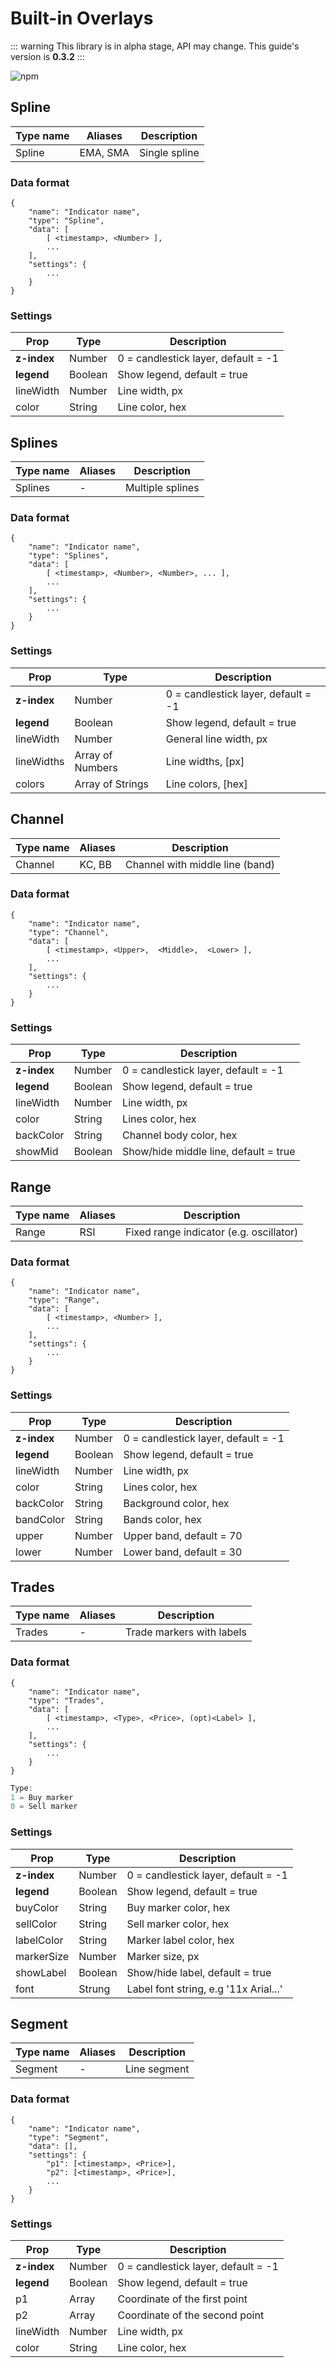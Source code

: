 # Built-in Overlays

::: warning
This library is in alpha stage, API may change. This guide's version is **0.3.2**
:::

![npm](https://img.shields.io/npm/v/trading-vue-js.svg?color=brightgreen&label=Current%20lib%20version)

## Spline

| Type name | Aliases | Description |
|---|---|---|
| Spline  | EMA, SMA | Single spline |

### Data format

```
{
    "name": "Indicator name",
    "type": "Spline",
    "data": [
        [ <timestamp>, <Number> ],
        ...
    ],
    "settings": {
        ...
    }
}
```

### Settings

| Prop | Type | Description |
|---|---|---|
| **z-index** | Number | 0 = candlestick layer, default = -1 |
| **legend**  | Boolean  | Show legend, default = true |
| lineWidth | Number | Line width, px |
| color | String | Line color, hex |

## Splines

| Type name | Aliases | Description |
|---|---|---|
| Splines  | - | Multiple splines |

### Data format

```
{
    "name": "Indicator name",
    "type": "Splines",
    "data": [
        [ <timestamp>, <Number>, <Number>, ... ],
        ...
    ],
    "settings": {
        ...
    }
}
```

### Settings

| Prop | Type | Description |
|---|---|---|
| **z-index** | Number | 0 = candlestick layer, default = -1 |
| **legend**  | Boolean  | Show legend, default = true |
| lineWidth | Number | General line width, px |
| lineWidths | Array of Numbers | Line widths, [px]|
| colors | Array of Strings | Line colors, [hex] |

## Channel

| Type name | Aliases | Description |
|---|---|---|
| Channel  | KC, BB | Channel with middle line (band) |

### Data format

```
{
    "name": "Indicator name",
    "type": "Channel",
    "data": [
        [ <timestamp>, <Upper>,  <Middle>,  <Lower> ],
        ...
    ],
    "settings": {
        ...
    }
}
```

### Settings

| Prop | Type | Description |
|---|---|---|
| **z-index** | Number | 0 = candlestick layer, default = -1 |
| **legend**  | Boolean  | Show legend, default = true |
| lineWidth | Number | Line width, px |
| color | String | Lines color, hex |
| backColor | String | Channel body color, hex |
| showMid  | Boolean | Show/hide middle line, default = true |

## Range

| Type name | Aliases | Description |
|---|---|---|
| Range  | RSI | Fixed range indicator (e.g. oscillator) |

### Data format

```
{
    "name": "Indicator name",
    "type": "Range",
    "data": [
        [ <timestamp>, <Number> ],
        ...
    ],
    "settings": {
        ...
    }
}
```

### Settings

| Prop | Type | Description |
|---|---|---|
| **z-index** | Number | 0 = candlestick layer, default = -1 |
| **legend**  | Boolean  | Show legend, default = true |
| lineWidth | Number | Line width, px |
| color | String | Lines color, hex |
| backColor  | String | Background color, hex |
| bandColor   | String  |  Bands color, hex |
| upper | Number  | Upper band, default = 70 |
| lower | Number  |  Lower band, default = 30 |

## Trades

| Type name | Aliases | Description |
|---|---|---|
| Trades | - | Trade markers with labels|

### Data format

```
{
    "name": "Indicator name",
    "type": "Trades",
    "data": [
        [ <timestamp>, <Type>, <Price>, (opt)<Label> ],
        ...
    ],
    "settings": {
        ...
    }
}
```

```js
Type:
1 = Buy marker
0 = Sell marker
```

### Settings

| Prop | Type | Description |
|---|---|---|
| **z-index** | Number | 0 = candlestick layer, default = -1 |
| **legend**  | Boolean  | Show legend, default = true |
| buyColor | String | Buy marker color, hex |
| sellColor | String | Sell marker color, hex  |
| labelColor | String | Marker label color, hex  |
| markerSize | Number | Marker size, px |
| showLabel | Boolean | Show/hide label, default = true |
| font | Strung | Label font string, e.g '11x Arial...'|

## Segment

| Type name | Aliases | Description |
|---|---|---|
| Segment  | - | Line segment |

### Data format

```
{
    "name": "Indicator name",
    "type": "Segment",
    "data": [],
    "settings": {
        "p1": [<timestamp>, <Price>],
        "p2": [<timestamp>, <Price>],
        ...
    }
}
```

### Settings

| Prop | Type | Description |
|---|---|---|
| **z-index** | Number | 0 = candlestick layer, default = -1 |
| **legend**  | Boolean  | Show legend, default = true |
|  p1 | Array |  Coordinate of the first point  |
|  p2 | Array |  Coordinate of the second point  |
| lineWidth | Number | Line width, px |
| color | String | Line color, hex |
